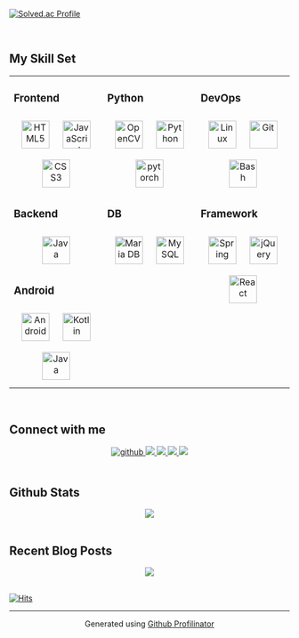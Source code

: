 [![Solved.ac Profile](http://mazassumnida.wtf/api/v2/generate_badge?boj=sedo)](https://solved.ac/sedo/)

<br/>  


## My Skill Set  
<table align="center"><tr><td valign="top" width="33%">



### Frontend  
<div align="center">  
<a href="https://en.wikipedia.org/wiki/HTML5" target="_blank"><img style="margin: 10px" src="https://profilinator.rishav.dev/skills-assets/html5-original-wordmark.svg" alt="HTML5" height="50" /></a>  
<a href="https://www.javascript.com/" target="_blank"><img style="margin: 10px" src="https://profilinator.rishav.dev/skills-assets/javascript-original.svg" alt="JavaScript" height="50" /></a>  
<a href="https://www.w3schools.com/css/" target="_blank"><img style="margin: 10px" src="https://profilinator.rishav.dev/skills-assets/css3-original-wordmark.svg" alt="CSS3" height="50" /></a>  
</div>  



### Backend  
<div align="center">  
<a href="https://www.java.com/" target="_blank"><img style="margin: 10px" src="https://profilinator.rishav.dev/skills-assets/java-original-wordmark.svg" alt="Java" height="50" /></a>  
</div>  



### Android  
<div align="center">  
<a href="https://www.android.com/intl/en_in/" target="_blank"><img style="margin: 10px" src="https://profilinator.rishav.dev/skills-assets/android-original-wordmark.svg" alt="Android" height="50" /></a>  
<a href="https://kotlinlang.org/" target="_blank"><img style="margin: 10px" src="https://profilinator.rishav.dev/skills-assets/kotlinlang-icon.svg" alt="Kotlin" height="50" /></a>  
<a href="https://www.java.com/" target="_blank"><img style="margin: 10px" src="https://profilinator.rishav.dev/skills-assets/java-original-wordmark.svg" alt="Java" height="50" /></a>  
</div>

</td><td valign="top" width="33%">



### Python  
<div align="center">  
<a href="https://opencv.org/" target="_blank"><img style="margin: 10px" src="https://profilinator.rishav.dev/skills-assets/opencv-icon.svg" alt="OpenCV" height="50" /></a>  
<a href="https://www.python.org/" target="_blank"><img style="margin: 10px" src="https://profilinator.rishav.dev/skills-assets/python-original.svg" alt="Python" height="50" /></a>  
<a href="https://pytorch.org/" target="_blank"><img style="margin: 10px" src="https://profilinator.rishav.dev/skills-assets/pytorch-icon.svg" alt="pytorch" height="50" /></a>  
</div>  



### DB  
<div align="center">  
<a href="https://mariadb.org/" target="_blank"><img style="margin: 10px" src="https://profilinator.rishav.dev/skills-assets/mariadb.png" alt="Maria DB" height="50" /></a>  
<a href="https://www.mysql.com/" target="_blank"><img style="margin: 10px" src="https://profilinator.rishav.dev/skills-assets/mysql-original-wordmark.svg" alt="MySQL" height="50" /></a>  
</div>

</td><td valign="top" width="33%">



### DevOps  
<div align="center">  
<a href="https://www.linux.org/" target="_blank"><img style="margin: 10px" src="https://profilinator.rishav.dev/skills-assets/linux-original.svg" alt="Linux" height="50" /></a>  
<a href="https://github.com/" target="_blank"><img style="margin: 10px" src="https://profilinator.rishav.dev/skills-assets/git-scm-icon.svg" alt="Git" height="50" /></a>  
<a href="https://www.gnu.org/software/bash/" target="_blank"><img style="margin: 10px" src="https://profilinator.rishav.dev/skills-assets/gnu_bash-icon.svg" alt="Bash" height="50" /></a>  
</div>

### Framework
<div align="center">  
<a href="https://docs.spring.io/spring-framework/docs/3.0.x/reference/expressions.html#:~:text=The%20Spring%20Expression%20Language%20(SpEL,and%20basic%20string%20templating%20functionality." target="_blank"><img style="margin: 10px" src="https://profilinator.rishav.dev/skills-assets/springio-icon.svg" alt="Spring" height="50" /></a>
<a href="https://jquery.com/" target="_blank"><img style="margin: 10px" src="https://profilinator.rishav.dev/skills-assets/jquery.png" alt="jQuery" height="50" width="50" /></a>  
<a href="https://reactjs.org/" target="_blank"><img style="margin: 10px" src="https://profilinator.rishav.dev/skills-assets/react-original-wordmark.svg" alt="React" height="50" /></a>  
</div>

</td></tr>

</table>

<br/>  


## Connect with me  
<div align="center">
<a href="https://github.com/sedoll" target="_blank">
<img src=https://img.shields.io/badge/github-%2324292e.svg?&style=for-the-badge&logo=github&logoColor=white alt=github style="margin-bottom: 5px;" />
</a>
<a href="https://www.youtube.com/channel/UCgJ8iR8g3_7Cx-kqZZAcRrQ" target="_blank">
<img src="https://img.shields.io/badge/YouTube-FF0000?style=for-the-badge&logo=youtube&logoColor=white">
</a>
<a href="https://www.instagram.com/se_do11/" target="_blank">
<img src="https://img.shields.io/badge/Instagram-E4405F?style=for-the-badge&logo=instagram&logoColor=white">
</a>
<a href="https://blog.naver.com/tmvmffpsej" target="_blank">
<img src="https://img.shields.io/badge/Blogger-FF5722?style=for-the-badge&logo=blogger&logoColor=white">
</a>
<a href="https://www.reddit.com/user/Educational_Daikon87" target="_blank">
<img src="https://img.shields.io/badge/Reddit-FF4500?style=for-the-badge&logo=reddit&logoColor=white"></a>
</div>  
  

<br/>  


## Github Stats  
<div align="center"><img src="https://github-readme-stats.vercel.app/api?username=sedoll&show_icons=true&count_private=true&hide_border=true" align="center" /></div>  

<br/>  


## Recent Blog Posts  
<div align="center">
<img src="https://komarev.com/ghpvc/?username=sedoll&&style=flat-square" align="center" />
</div>  
  

<br/>  

[![Hits](https://hits.seeyoufarm.com/api/count/incr/badge.svg?url=https%3A%2F%2Fgithub.com%2FSEDO11&count_bg=%2379C83D&title_bg=%23555555&icon=github.svg&icon_color=%23E7E7E7&title=hits&edge_flat=false)](https://hits.seeyoufarm.com)
<br />

----
<div align="center">Generated using <a href="https://profilinator.rishav.dev/" target="_blank">Github Profilinator</a></div>
